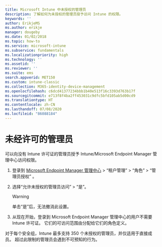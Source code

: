 ```yaml
---
title: Microsoft Intune 中未授权的管理员
description: 了解如何为未授权的管理员授予访问 Intune 的权限。
keywords: ''
author: ErikjeMS
ms.author: erikje
manager: dougeby
ms.date: 01/02/2018
ms.topic: how-to
ms.service: microsoft-intune
ms.subservice: fundamentals
ms.localizationpriority: high
ms.technology: ''
ms.assetid: ''
ms.reviewer: ''
ms.suite: ems
search.appverid: MET150
ms.custom: intune-classic
ms.collection: M365-identity-device-management
ms.openlocfilehash: c6dcd41377234bbb1b40e513f16c3393d763b17f
ms.sourcegitcommit: e713f8f4ba2ff453031c9dfc5bfd105ab5d00cd9
ms.translationtype: HT
ms.contentlocale: zh-CN
ms.lasthandoff: 07/08/2020
ms.locfileid: "86088184"
---
```

# <a name="unlicensed-admins"></a>未经许可的管理员

可以向没有 Intune 许可证的管理员授予 Intune/Microsoft Endpoint Manager 管理中心访问权限。

1. 登录到 [Microsoft Endpoint Manager 管理中心](https://go.microsoft.com/fwlink/?linkid=2109431) > “租户管理” > “角色” > “管理员授权”  。
2.  选择“允许未授权的管理员访问” > “是”。
    >[!WARNING]
    >单击“是”后，无法撤消此设置。

3. 从现在开始，登录到 Microsoft Endpoint Manager 管理中心的用户不需要 Intune 许可证。 它们的可访问范围由分配给它们的角色定义。

对于每个安全组，Intune 最多支持 350 个未授权的管理员，并仅适用于直接成员。 超过此限制的管理员会遇到不可预知的行为。




